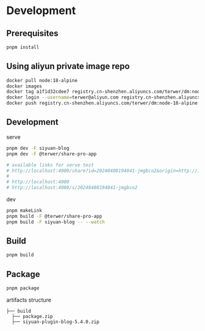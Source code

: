 # Development

## Prerequisites

```bash
pnpm install
```

## Using aliyun private image repo

```bash
docker pull node:18-alpine
docker images
docker tag a1f1d32cdee7 registry.cn-shenzhen.aliyuncs.com/terwer/dm:node-18-alpine
docker login --username=terwer@aliyun.com registry.cn-shenzhen.aliyuncs.com
docker push registry.cn-shenzhen.aliyuncs.com/terwer/dm:node-18-alpine
```

## Development

serve

```bash
pnpm dev -F siyuan-blog
pnpm dev -F @terwer/share-pro-app

# available links for serve test
# http://localhost:4000/share?id=20240408194841-jmgbco2&origin=http://192.168.3.3:6806&isSsr=false
#
# http://localhost:4000
# http://localhost:4000/s/20240408194841-jmgbco2
```

dev

```bash
pnpm makeLink
pnpm build -F @terwer/share-pro-app
pnpm build -F siyuan-blog -- --watch
```

## Build

```bash
pnpm build
```

## Package

```bash
pnpm package
```

artifacts structure

```
├── build
  ├── package.zip
  ├── siyuan-plugin-blog-5.4.0.zip
```